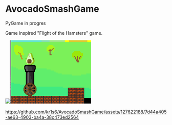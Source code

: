 # AvocadoSmashGame
PyGame in progres

Game inspired "Flight of the Hamsters" game.

<img src="https://data.gameflare.com/games/143/fi9kcQSB5vU9b9-400-300.jpg" width="50%"/><img src="Screenshots/Screenshot_2.png" width="50%"/>

https://github.com/kr1s6/AvocadoSmashGame/assets/127622188/7d44a405-ae63-4903-ba4a-38c473ed2564

